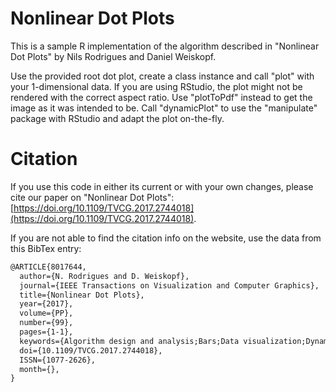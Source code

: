 # Nonlinear Dot Plots
This is a sample R implementation of the algorithm described in "Nonlinear Dot Plots" by Nils Rodrigues and Daniel Weiskopf.

Use the provided root dot plot, create a class instance and call "plot" with your 1-dimensional data. If you are using RStudio, the plot might not be rendered with the correct aspect ratio. Use "plotToPdf" instead to get the image as it was intended to be.
Call "dynamicPlot" to use the "manipulate" package with RStudio and adapt the plot on-the-fly.

# Citation

If you use this code in either its current or with your own changes, please cite our paper on "Nonlinear Dot Plots": [https://doi.org/10.1109/TVCG.2017.2744018](https://doi.org/10.1109/TVCG.2017.2744018).

If you are not able to find the citation info on the website, use the data from this BibTex entry:
```tex
@ARTICLE{8017644,
  author={N. Rodrigues and D. Weiskopf},
  journal={IEEE Transactions on Visualization and Computer Graphics},
  title={Nonlinear Dot Plots},
  year={2017},
  volume={PP},
  number={99},
  pages={1-1},
  keywords={Algorithm design and analysis;Bars;Data visualization;Dynamic range;Histograms;Layout;Rendering (computer graphics);Nonlinear dot plot;layout;statistical graphics;sweep algorithm},
  doi={10.1109/TVCG.2017.2744018},
  ISSN={1077-2626},
  month={},
}
```
